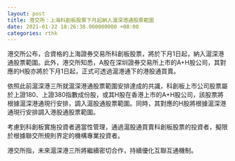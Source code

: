 ```yaml
---
layout: post
title: 港交所：上海科創板股票下月起納入滬深港通股票範圍
date: 2021-01-22 18:26:38.000000000 +08:00
categories: rthk
---
```


港交所公布，合資格的上海證券交易所科創板股票，將於下月1日起，納入滬深港通股票範圍。此外，港交所知悉，A股在深圳證券交易所上市的A+H股公司，其對應的H股亦將於下月1日起，正式可透過滬港通下的港股通買賣。

依照此前滬深港三所就滬深港通股票範圍安排達成的共識，科創板上市公司股票屬於上證180、上證380指數成份股，或其H股在香港上市的A+H股公司，該股票將根據滬深港通現行安排，調入滬股通股票範圍。同時，其對應的H股將根據滬深港通現行安排調入港股通股票範圍。

考慮到科創板實施投資者適當性管理，通過滬股通買賣科創板股票的投資者，擬限於根據聯交所規則界定的機構專業投資者。

港交所指，未來滬深港三所將繼續密切合作，持續優化互聯互通機制。
